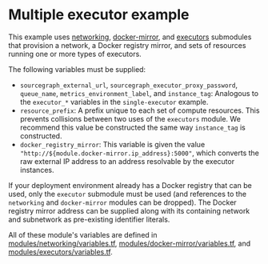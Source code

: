 # Multiple executor example

This example uses [networking](https://registry.terraform.io/modules/sourcegraph/executors/google/6.4.0/submodules/networking), [docker-mirror](https://registry.terraform.io/modules/sourcegraph/executors/google/6.4.0/submodules/docker-mirror), and [executors](https://registry.terraform.io/modules/sourcegraph/executors/google/6.4.0/submodules/executors) submodules that provision a network, a Docker registry mirror, and sets of resources running one or more types of executors.

The following variables must be supplied:

- `sourcegraph_external_url`, `sourcegraph_executor_proxy_password`, `queue_name`, `metrics_environment_label`, and `instance_tag`: Analogous to the `executor_*` variables in the `single-executor` example.
- `resource_prefix`: A prefix unique to each set of compute resources. This prevents collisions between two uses of the `executors` module. We recommend this value be constructed the same way `instance_tag` is constructed.
- `docker_registry_mirror`: This variable is given the value `"http://${module.docker-mirror.ip_address}:5000"`, which converts the raw external IP address to an address resolvable by the executor instances.

If your deployment environment already has a Docker registry that can be used, only the `executor` submodule must be used (and references to the `networking` and `docker-mirror` modules can be dropped). The Docker registry mirror address can be supplied along with its containing network and subnetwork as pre-existing identifier literals.

All of these module's variables are defined in [modules/networking/variables.tf](https://github.com/sourcegraph/terraform-google-executors/blob/v6.4.0/modules/networking/variables.tf), [modules/docker-mirror/variables.tf](https://github.com/sourcegraph/terraform-google-executors/blob/v6.4.0/modules/docker-mirror/variables.tf), and [modules/executors/variables.tf](https://github.com/sourcegraph/terraform-google-executors/blob/v6.4.0/modules/executors/variables.tf).
